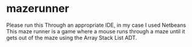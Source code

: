 ﻿# mazerunner

Please run this Through an appropriate IDE, in my case I used Netbeans
This maze runner is a game where a mouse runs through a maze until it gets out of the maze using the Array Stack List ADT.
